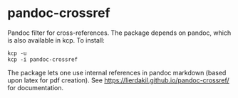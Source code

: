 # pandoc-crossref
Pandoc filter for cross-references.
The package depends on pandoc, which is also available in kcp. To install:
```
kcp -u
kcp -i pandoc-crossref
```
The package lets one use internal references in pandoc markdown (based upon latex for pdf creation). See https://lierdakil.github.io/pandoc-crossref/ for documentation.
